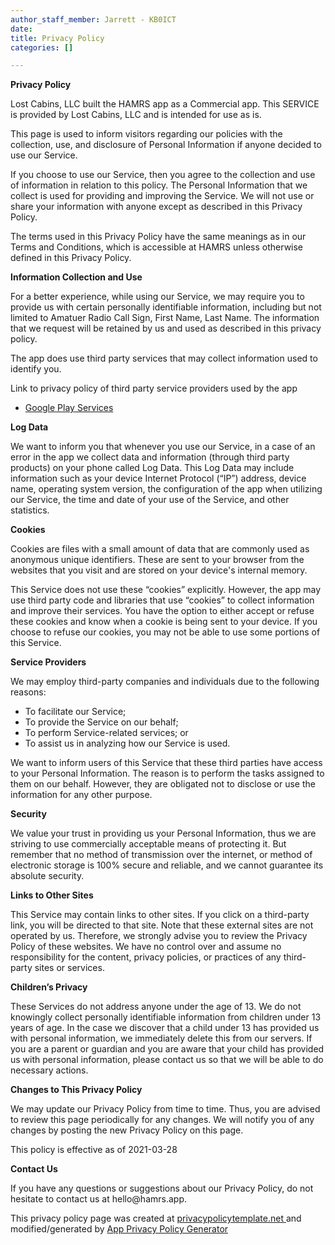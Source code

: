 ```yaml
---
author_staff_member: Jarrett - KB0ICT
date: 
title: Privacy Policy
categories: []

---
```

<strong>Privacy Policy</strong>
<p>
Lost Cabins, LLC built the HAMRS app as
a Commercial app. This SERVICE is provided by
Lost Cabins, LLC  and is intended for use as
is.
</p> <p>
This page is used to inform visitors regarding our
policies with the collection, use, and disclosure of Personal
Information if anyone decided to use our Service.
</p> <p>
If you choose to use our Service, then you agree to
the collection and use of information in relation to this
policy. The Personal Information that we collect is
used for providing and improving the Service. We will not use or share your information with
anyone except as described in this Privacy Policy.
</p> <p>
The terms used in this Privacy Policy have the same meanings
as in our Terms and Conditions, which is accessible at
HAMRS unless otherwise defined in this Privacy Policy.
</p> <p><strong>Information Collection and Use</strong></p> <p>
For a better experience, while using our Service, we
may require you to provide us with certain personally
identifiable information, including but not limited to Amatuer Radio Call Sign, First Name, Last Name. The information that
we request will be retained by us and used as described in this privacy policy.
</p> <div><p>
The app does use third party services that may collect
information used to identify you.
</p> <p>
Link to privacy policy of third party service providers used
by the app
</p> <ul><li><a href="https://www.google.com/policies/privacy/" target="_blank" rel="noopener noreferrer">Google Play Services</a></li><!----><!----><!----><!----><!----><!----><!----><!----><!----><!----><!----><!----><!----><!----><!----><!----><!----><!----><!----><!----><!----><!----><!----><!----><!----></ul></div> <p><strong>Log Data</strong></p> <p>
We want to inform you that whenever you
use our Service, in a case of an error in the app
we collect data and information (through third party
products) on your phone called Log Data. This Log Data may
include information such as your device Internet Protocol
(“IP”) address, device name, operating system version, the
configuration of the app when utilizing our Service,
the time and date of your use of the Service, and other
statistics.
</p> <p><strong>Cookies</strong></p> <p>
Cookies are files with a small amount of data that are
commonly used as anonymous unique identifiers. These are sent
to your browser from the websites that you visit and are
stored on your device's internal memory.
</p> <p>
This Service does not use these “cookies” explicitly. However,
the app may use third party code and libraries that use
“cookies” to collect information and improve their services.
You have the option to either accept or refuse these cookies
and know when a cookie is being sent to your device. If you
choose to refuse our cookies, you may not be able to use some
portions of this Service.
</p> <p><strong>Service Providers</strong></p> <p>
We may employ third-party companies and
individuals due to the following reasons:
</p> <ul><li>To facilitate our Service;</li> <li>To provide the Service on our behalf;</li> <li>To perform Service-related services; or</li> <li>To assist us in analyzing how our Service is used.</li></ul> <p>
We want to inform users of this Service
that these third parties have access to your Personal
Information. The reason is to perform the tasks assigned to
them on our behalf. However, they are obligated not to
disclose or use the information for any other purpose.
</p> <p><strong>Security</strong></p> <p>
We value your trust in providing us your
Personal Information, thus we are striving to use commercially
acceptable means of protecting it. But remember that no method
of transmission over the internet, or method of electronic
storage is 100% secure and reliable, and we cannot
guarantee its absolute security.
</p> <p><strong>Links to Other Sites</strong></p> <p>
This Service may contain links to other sites. If you click on
a third-party link, you will be directed to that site. Note
that these external sites are not operated by us.
Therefore, we strongly advise you to review the
Privacy Policy of these websites. We have
no control over and assume no responsibility for the content,
privacy policies, or practices of any third-party sites or
services.
</p> <p><strong>Children’s Privacy</strong></p> <p>
These Services do not address anyone under the age of 13.
We do not knowingly collect personally
identifiable information from children under 13 years of age. In the case
we discover that a child under 13 has provided
us with personal information, we immediately
delete this from our servers. If you are a parent or guardian
and you are aware that your child has provided us with
personal information, please contact us so that
we will be able to do necessary actions.
</p> <p><strong>Changes to This Privacy Policy</strong></p> <p>
We may update our Privacy Policy from
time to time. Thus, you are advised to review this page
periodically for any changes. We will
notify you of any changes by posting the new Privacy Policy on
this page.
</p> <p>This policy is effective as of 2021-03-28</p> <p><strong>Contact Us</strong></p> <p>
If you have any questions or suggestions about our
Privacy Policy, do not hesitate to contact us at hello@hamrs.app.
</p> <p>This privacy policy page was created at <a href="https://privacypolicytemplate.net" target="_blank" rel="noopener noreferrer">privacypolicytemplate.net </a>and modified/generated by <a href="https://app-privacy-policy-generator.nisrulz.com/" target="_blank" rel="noopener noreferrer">App Privacy Policy Generator</a></p>
  
